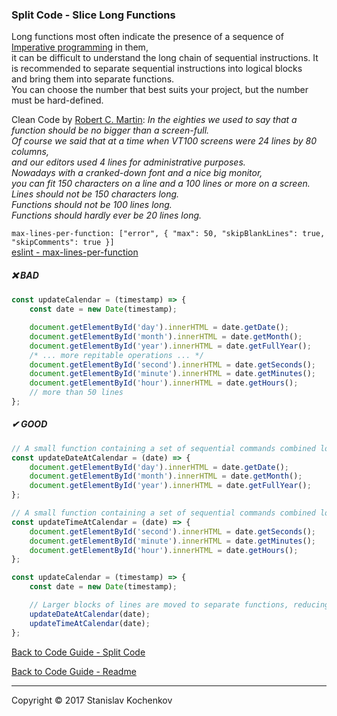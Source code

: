 ### Split Code - Slice Long Functions

Long functions most often indicate the presence of a sequence of
[Imperative programming](https://en.wikipedia.org/wiki/Imperative_programming) in them,  
it can be difficult to understand the long chain of sequential instructions.
It is recommended to separate sequential instructions into logical blocks  
and bring them into separate functions.  
You can choose the number that best suits your project, but the number must be hard-defined.

Clean Code by [Robert C. Martin](https://en.wikipedia.org/wiki/Robert_C._Martin):
_In the eighties we used to say that a function should be no bigger than a screen-full.  
Of course we said that at a time when VT100 screens were 24 lines by 80 columns,  
and our editors used 4 lines for administrative purposes.  
Nowadays with a cranked-down font and a nice big monitor,  
you can fit 150 characters on a line and a 100 lines or more on a screen.  
Lines should not be 150 characters long.  
Functions should not be 100 lines long.  
Functions should hardly ever be 20 lines long._

`max-lines-per-function: ["error", { "max": 50, "skipBlankLines": true, "skipComments": true }]`  
[eslint - max-lines-per-function](https://eslint.org/docs/latest/rules/max-lines-per-function)

##### ❌ BAD

```javascript
const updateCalendar = (timestamp) => {
    const date = new Date(timestamp);

    document.getElementById('day').innerHTML = date.getDate();
    document.getElementById('month').innerHTML = date.getMonth();
    document.getElementById('year').innerHTML = date.getFullYear();
    /* ... more repitable operations ... */
    document.getElementById('second').innerHTML = date.getSeconds();
    document.getElementById('minute').innerHTML = date.getMinutes();
    document.getElementById('hour').innerHTML = date.getHours();
    // more than 50 lines
};
```

##### ✔ GOOD

```javascript
// A small function containing a set of sequential commands combined logically
const updateDateAtCalendar = (date) => {
    document.getElementById('day').innerHTML = date.getDate();
    document.getElementById('month').innerHTML = date.getMonth();
    document.getElementById('year').innerHTML = date.getFullYear();
};

// A small function containing a set of sequential commands combined logically
const updateTimeAtCalendar = (date) => {
    document.getElementById('second').innerHTML = date.getSeconds();
    document.getElementById('minute').innerHTML = date.getMinutes();
    document.getElementById('hour').innerHTML = date.getHours();
};

const updateCalendar = (timestamp) => {
    const date = new Date(timestamp);

    // Larger blocks of lines are moved to separate functions, reducing the original
    updateDateAtCalendar(date);
    updateTimeAtCalendar(date);
};
```

[Back to Code Guide - Split Code](https://github.com/UserBug/codeGuide/tree/v2/docs/splitCode/index.md)

[Back to Code Guide - Readme](https://github.com/UserBug/codeGuide/tree/v2)

---
Copyright © 2017 Stanislav Kochenkov 